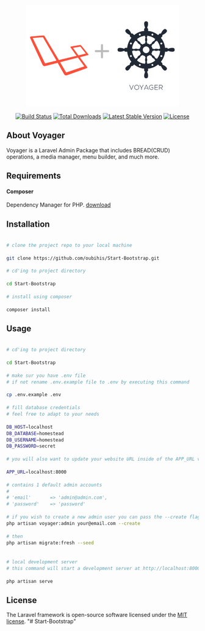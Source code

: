 <p align="center"><img src="logo_laravel_voyager.png" width="400"></p>

<p align="center">
<a href="https://travis-ci.org/laravel/framework"><img src="https://travis-ci.org/laravel/framework.svg" alt="Build Status"></a>
<a href="https://packagist.org/packages/laravel/framework"><img src="https://poser.pugx.org/laravel/framework/d/total.svg" alt="Total Downloads"></a>
<a href="https://packagist.org/packages/laravel/framework"><img src="https://poser.pugx.org/laravel/framework/v/stable.svg" alt="Latest Stable Version"></a>
<a href="https://packagist.org/packages/laravel/framework"><img src="https://poser.pugx.org/laravel/framework/license.svg" alt="License"></a>
</p>

## About Voyager

Voyager is a Laravel Admin Package that includes BREAD(CRUD) operations, a media manager, menu builder, and much more.

## Requirements

#### Composer

Dependency Manager for PHP. [download](https://getcomposer.org/download/)

## Installation


```sh

# clone the project repo to your local machine

git clone https://github.com/oubihis/Start-Bootstrap.git

# cd'ing to project directory

cd Start-Bootstrap

# install using composer

composer install

```

## Usage

```sh

# cd'ing to project directory

cd Start-Bootstrap

# make sur you have .env file
# if not rename .env.example file to .env by executing this command

cp .env.example .env

# fill database credentials
# feel free to adapt to your needs

DB_HOST=localhost
DB_DATABASE=homestead
DB_USERNAME=homestead
DB_PASSWORD=secret

# you will also want to update your website URL inside of the APP_URL variable inside the .env file:

APP_URL=localhost:8000

# contains 1 default admin accounts
# 
# 'email' 		=> 'admin@admin.com',
# 'password'    => 'password'

# if you wish to create a new admin user you can pass the --create flag, like so:
php artisan voyager:admin your@email.com --create

# then
php artisan migrate:fresh --seed


# local development server
# this command will start a development server at http://localhost:8000:

php artisan serve

```


## License

The Laravel framework is open-source software licensed under the [MIT license](https://opensource.org/licenses/MIT).
"# Start-Bootstrap" 
